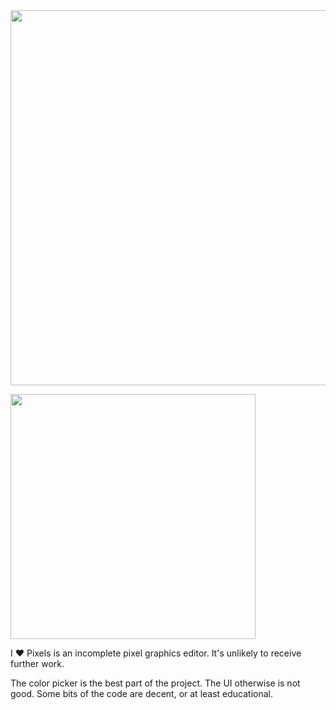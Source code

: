 <img src="https://github.com/anniryynanen/i-heart-pixels/assets/8843118/f7df4c8e-289a-4cf5-b1b3-5dfde73dac91" width="600"/>
<p><img src="https://github.com/anniryynanen/i-heart-pixels/assets/8843118/5e083775-3952-48da-916f-8525a758585e" width="392"/></p>

I ❤️ Pixels is an incomplete pixel graphics editor. It's unlikely to receive further work.

The color picker is the best part of the project. The UI otherwise is not good. Some bits of the code are decent, or at least educational.
